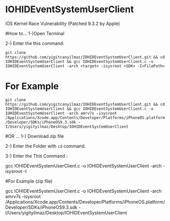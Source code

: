 # IOHIDEventSystemUserClient
iOS Kernel Race Vulnerability (Patched 9.3.2 by Apple)

#How to...
1-)Open Terminal

2-) Enter the this command:

```git clone https://github.com/yigitcanyilmaz/IOHIDEventSystemUserClient.git && cd IOHIDEventSystemUserClient && gcc IOHIDEventSystemUserClient.c -o IOHIDEventSystemUserClient -arch <target> -isysroot <SDK> -I<FilePath>```
# For Example
```git clone https://github.com/yigitcanyilmaz/IOHIDEventSystemUserClient.git && cd IOHIDEventSystemUserClient && gcc IOHIDEventSystemUserClient.c -o IOHIDEventSystemUserClient -arch amrv7s -isysroot /Applications/Xcode.app/Contents/Developer/Platforms/iPhoneOS.platform/Developer/SDKs/iPhoneOS9.3.sdk -I/Users/yigityilmaz/Desktop/IOHIDEventSystemUserClient```

#OR ...
1-) Download zip file

2-) Enter the Folder with ```cd``` command.

3-) Enter the This Command :

gcc IOHIDEventSystemUserClient.c -o IOHIDEventSystemUserClient -arch <target> -isysroot <SDK> -I<FilePath>

#For Example (zip file)

gcc IOHIDEventSystemUserClient.c -o IOHIDEventSystemUserClient -arch amrv7s -isysroot /Applications/Xcode.app/Contents/Developer/Platforms/iPhoneOS.platform/Developer/SDKs/iPhoneOS9.3.sdk -I/Users/yigityilmaz/Desktop/IOHIDEventSystemUserClient
